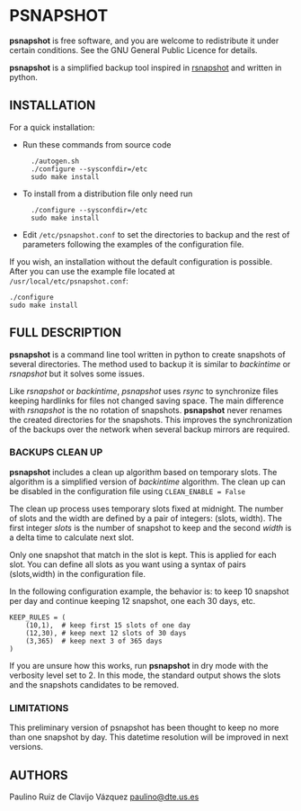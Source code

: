 # PSNAPSHOT

**psnapshot** is free software,
and you are welcome to redistribute it under certain conditions.
See the GNU General Public Licence for details.

**psnapshot** is a simplified backup tool inspired in 
[rsnapshot](https://github.com/rsnapshot/rsnapshot) and 
written in python.

## INSTALLATION

For a quick installation:
    

* Run these commands from source code

        ./autogen.sh
        ./configure --sysconfdir=/etc
        sudo make install      

* To install from a distribution file only need run

        ./configure --sysconfdir=/etc
        sudo make install      


* Edit `/etc/psnapshot.conf` to set the directories to backup and the rest of 
parameters  following the examples of the configuration file.

If you wish, an installation without the default configuration is possible. 
After you can use the example file located at `/usr/local/etc/psnapshot.conf`:

    ./configure 
    sudo make install      

## FULL DESCRIPTION

**psnapshot** is a command line tool written in python to create snapshots of 
several
directories. The method used to backup it is similar to *backintime* or
*rsnapshot* but it solves some issues.

Like *rsnapshot* or *backintime*, *psnapshot* uses *rsync* to synchronize files 
keeping hardlinks for files not changed saving space. The main difference with 
*rsnapshot* is the no rotation of snapshots. **psnapshot** never renames the 
created directories for the snapshots. This improves the synchronization of the 
backups over the network when  several backup mirrors are required.

### BACKUPS CLEAN UP

**psnapshot** includes a clean up algorithm based on temporary slots. The 
algorithm is a simplified version of *backintime* algorithm. The clean up can be 
disabled in the configuration file using `CLEAN_ENABLE = False`

The clean up process uses temporary slots fixed at midnight. The number of slots 
and the width are defined by a pair of integers: (slots, width). The first 
integer *slots* is the number of snapshot to keep and the second *width* is a 
delta time to calculate next slot. 

Only one snapshot that match in the slot is kept. This is applied for each slot. 
You can define all slots as you want using a syntax of pairs (slots,width) in 
the configuration file.

In the following configuration example, the behavior is: to keep 10 snapshot per 
day and continue keeping 12 snapshot, one each 30 days, etc.

    KEEP_RULES = (
        (10,1),  # keep first 15 slots of one day
        (12,30), # keep next 12 slots of 30 days
        (3,365)  # keep next 3 of 365 days
    )
    
If you are unsure how this works, run **psnapshot** in dry mode with the 
verbosity level set to 2. In this mode, the standard output shows the slots and 
the snapshots candidates to be removed.

### LIMITATIONS

This preliminary version of psnapshot has been thought to keep no more than one 
snapshot by day. This datetime resolution will be improved in next versions.

## AUTHORS

Paulino Ruiz de Clavijo Vázquez <paulino@dte.us.es>